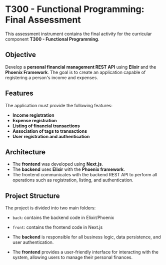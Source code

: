 # T300 - Functional Programming: Final Assessment

This assessment instrument contains the final activity for the curricular component **T300 - Functional Programming**.

## Objective

Develop a **personal financial management REST API** using **Elixir** and the **Phoenix Framework**. The goal is to create an application capable of registering a person's income and expenses.

## Features

The application must provide the following features:

- **Income registration**
- **Expense registration**
- **Listing of financial transactions**
- **Association of tags to transactions**
- **User registration and authentication**

## Architecture

- The **frontend** was developed using **Next.js**.
- The **backend** uses **Elixir** with the **Phoenix framework**.
- The frontend communicates with the backend REST API to perform all operations such as registration, listing, and authentication.

## Project Structure

The project is divided into two main folders:

- `back`: contains the backend code in Elixir/Phoenix
- `front`: contains the frontend code in Next.js

- The **backend** is responsible for all business logic, data persistence, and user authentication.
- The **frontend** provides a user-friendly interface for interacting with the system, allowing users to manage their personal finances.

